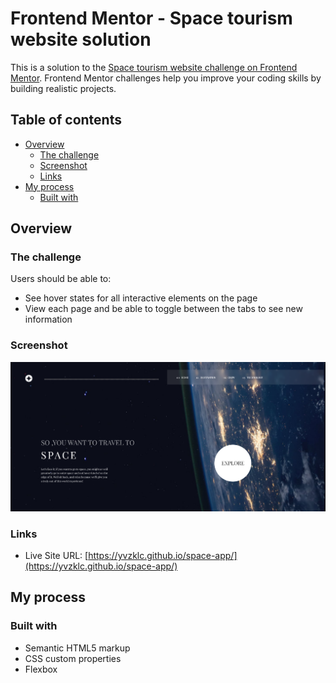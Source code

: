 # Frontend Mentor - Space tourism website solution

This is a solution to the [Space tourism website challenge on Frontend Mentor](https://www.frontendmentor.io/challenges/space-tourism-multipage-website-gRWj1URZ3). Frontend Mentor challenges help you improve your coding skills by building realistic projects. 

## Table of contents

- [Overview](#overview)
  - [The challenge](#the-challenge)
  - [Screenshot](#screenshot)
  - [Links](#links)
- [My process](#my-process)
  - [Built with](#built-with)



## Overview

### The challenge

Users should be able to:


- See hover states for all interactive elements on the page
- View each page and be able to toggle between the tabs to see new information

### Screenshot

![](./assets/projectImg.png)


### Links


- Live Site URL: [https://yvzklc.github.io/space-app/](https://yvzklc.github.io/space-app/)

## My process

### Built with

- Semantic HTML5 markup
- CSS custom properties
- Flexbox






